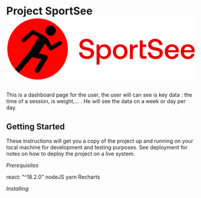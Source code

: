 # Project SportSee ![alt text](/my-app/src/image/logo.png)

This is a dashboard page for the user, the user will can see is key data : the time of a session, is weight,... . 
He will see the data on a week or day per day.

## Getting Started
These instructions will get you a copy of the project up and running on your local machine for development and testing purposes. See deployment for notes on how to deploy the project on a live system.

*Prerequisites*

react: "^18.2.0"
nodeJS
yarn
Recharts

*Installing*

